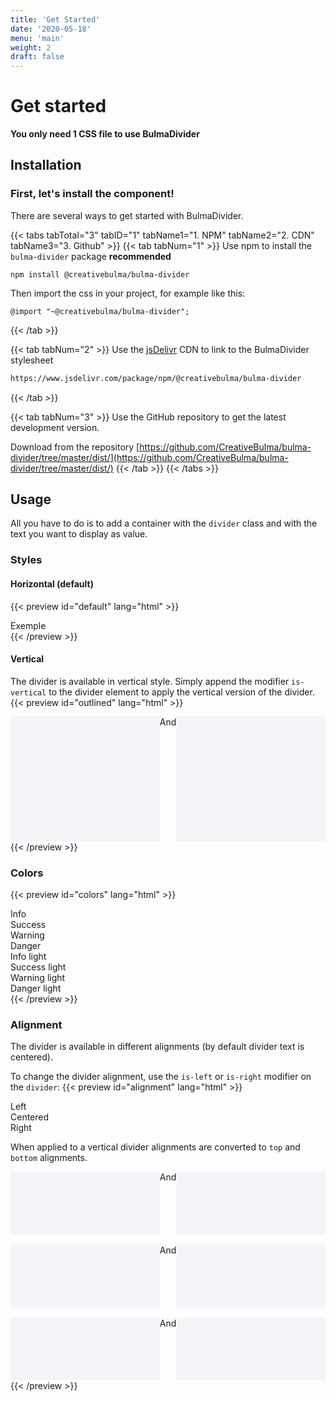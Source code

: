 ```yaml
---
title: 'Get Started'
date: '2020-05-18'
menu: 'main'
weight: 2
draft: false
---
```


# Get started

**You only need 1 CSS file to use BulmaDivider**

## Installation

### First, let's install the component!

There are several ways to get started with BulmaDivider.

{{< tabs tabTotal="3" tabID="1" tabName1="1. NPM" tabName2="2. CDN" tabName3="3. Github" >}}
{{< tab tabNum="1" >}}
Use npm to install the `bulma-divider` package **recommended**

```shell
npm install @creativebulma/bulma-divider
```

Then import the css in your project, for example like this:

```
@import "~@creativebulma/bulma-divider";
```

{{< /tab >}}

{{< tab tabNum="2" >}}
Use the [jsDelivr](https://jsdelivr.com) CDN to link to the BulmaDivider stylesheet

```html
https://www.jsdelivr.com/package/npm/@creativebulma/bulma-divider
```

{{< /tab >}}

{{< tab tabNum="3" >}}
Use the GitHub repository to get the latest development version.

Download from the repository [https://github.com/CreativeBulma/bulma-divider/tree/master/dist/](https://github.com/CreativeBulma/bulma-divider/tree/master/dist/)
{{< /tab >}}
{{< /tabs >}}

## Usage

All you have to do is to add a container with the `divider` class and with the text you want to display as value.

### Styles

#### Horizontal (default)

{{< preview id="default" lang="html" >}}

<div>
    <div class="divider">Exemple</div>
</div>
{{< /preview >}}

#### Vertical

The divider is available in vertical style. Simply append the modifier `is-vertical` to the divider element to apply the vertical version of the divider.
{{< preview id="outlined" lang="html" >}}

<div style="display: flex;">
    <div style="flex: 1;height: 200px; background-color: #f4f5f8"></div>
    <div class="divider is-vertical">And</div>
    <div style="flex: 1;height: 200px; background-color: #f4f5f8"></div>
</div>
{{< /preview >}}

### Colors

{{< preview id="colors" lang="html" >}}

<div>
    <div class="divider is-info">Info</div>
    <div class="divider is-success">Success</div>
    <div class="divider is-warning">Warning</div>
    <div class="divider is-danger">Danger</div>
    <div class="divider is-info is-light">Info light</div>
    <div class="divider is-success is-light">Success light</div>
    <div class="divider is-warning is-light">Warning light</div>
    <div class="divider is-danger is-light">Danger light</div>
</div>
{{< /preview >}}

### Alignment

The divider is available in different alignments (by default divider text is centered).

To change the divider alignment, use the `is-left` or `is-right` modifier on the `divider`:
{{< preview id="alignment" lang="html" >}}

<div>
    <div class="divider is-left">Left</div>
    <div class="divider">Centered</div>
    <div class="divider is-right">Right</div>
</div>

<p>When applied to a vertical divider alignments are converted to <code>top</code> and <code>bottom</code> alignments.</p>
<div style="display: flex;">
    <div style="flex: 1;height: 100px; background-color: #f4f5f8"></div>
    <div class="divider is-vertical is-left">And</div>
    <div style="flex: 1;height: 100px; background-color: #f4f5f8"></div>
</div>
<br />
<div style="display: flex;">
    <div style="flex: 1;height: 100px; background-color: #f4f5f8"></div>
    <div class="divider is-vertical">And</div>
    <div style="flex: 1;height: 100px; background-color: #f4f5f8"></div>
</div>
<br />
<div style="display: flex;">
    <div style="flex: 1;height: 100px; background-color: #f4f5f8"></div>
    <div class="divider is-vertical is-right">And</div>
    <div style="flex: 1;height: 100px; background-color: #f4f5f8"></div>
</div>
{{< /preview >}}
